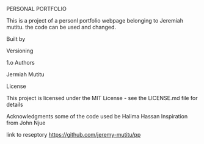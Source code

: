 PERSONAL PORTFOLIO

This is a project of a personl portfolio webpage belonging to Jeremiah mutitu.
the code can be used and changed.


Built by



Versioning

1.o
Authors

Jermiah Mutitu

License

This project is licensed under the MIT License - see the LICENSE.md file for details

Acknowledgments
some of the code used be Halima Hassan
Inspiration from John Njue

link to reseptory
https://github.com/jeremy-mutitu/pp

